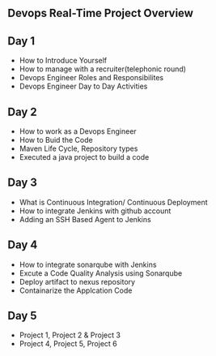 ## Devops Real-Time Project Overview

## Day 1
* How to Introduce Yourself
* How to manage with a recruiter(telephonic round)
* Devops Engineer Roles and Responsibilites
* Devops Engineer Day to Day Activities


## Day 2
* How to work as a Devops Engineer
* How to Buid the Code
* Maven Life Cycle, Repository types
* Executed a java project to build a code


## Day 3
* What is Continuous Integration/ Continuous Deployment
* How to integrate Jenkins with github account
* Adding an SSH Based Agent to Jenkins


## Day 4
* How to integrate sonarqube with Jenkins
* Excute a Code Quality Analysis using Sonarqube
* Deploy artifact to nexus repository
* Containarize the Applcation Code


## Day 5
* Project 1, Project 2 & Project 3
* Project 4, Project 5, Project 6



